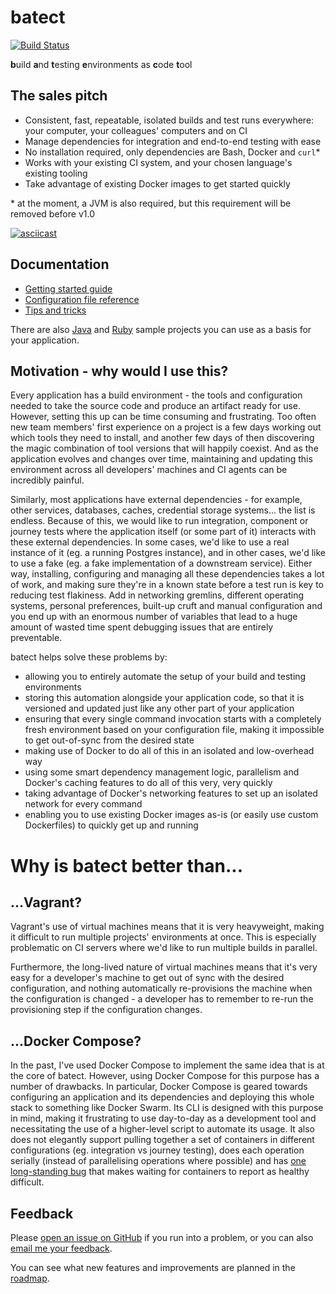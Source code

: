 # batect
[![Build Status](https://travis-ci.org/charleskorn/batect.svg?branch=master)](https://travis-ci.org/charleskorn/batect)

**b**uild **a**nd **t**esting **e**nvironments as **c**ode **t**ool

## The sales pitch

* Consistent, fast, repeatable, isolated builds and test runs everywhere: your computer, your colleagues' computers and on CI
* Manage dependencies for integration and end-to-end testing with ease
* No installation required, only dependencies are Bash, Docker and `curl`*
* Works with your existing CI system, and your chosen language's existing tooling
* Take advantage of existing Docker images to get started quickly

\* at the moment, a JVM is also required, but this requirement will be removed before v1.0

[![asciicast](https://asciinema.org/a/vBV5iQz4jqyhKPEfkiJyM4kEt.png)](https://asciinema.org/a/vBV5iQz4jqyhKPEfkiJyM4kEt)

## Documentation

* [Getting started guide](docs/GettingStarted.md)
* [Configuration file reference](docs/ConfigFile.md)
* [Tips and tricks](docs/TipsAndTricks.md)

There are also [Java](https://github.com/charleskorn/batect-sample-java) and [Ruby](https://github.com/charleskorn/batect-sample-ruby)
sample projects you can use as a basis for your application.

## Motivation - why would I use this?

Every application has a build environment - the tools and configuration needed to take the source code and produce an artifact
ready for use. However, setting this up can be time consuming and frustrating. Too often new team members' first experience on
a project is a few days working out which tools they need to install, and another few days of then discovering the magic
combination of tool versions that will happily coexist. And as the application evolves and changes over time, maintaining and
updating this environment across all developers' machines and CI agents can be incredibly painful.

Similarly, most applications have external dependencies - for example, other services, databases, caches, credential storage
systems... the list is endless. Because of this, we would like to run integration, component or journey tests where the
application itself (or some part of it) interacts with these external dependencies. In some cases, we'd like to use a real
instance of it (eg. a running Postgres instance), and in other cases, we'd like to use a fake (eg. a fake implementation of a
downstream service). Either way, installing, configuring and managing all these dependencies takes a lot of work, and making
sure they're in a known state before a test run is key to reducing test flakiness. Add in networking gremlins, different
operating systems, personal preferences, built-up cruft and manual configuration and you end up with an enormous number of
variables that lead to a huge amount of wasted time spent debugging issues that are entirely preventable.

batect helps solve these problems by:

* allowing you to entirely automate the setup of your build and testing environments
* storing this automation alongside your application code, so that it is versioned and updated just like any other part of
  your application
* ensuring that every single command invocation starts with a completely fresh environment based on your configuration file,
  making it impossible to get out-of-sync from the desired state
* making use of Docker to do all of this in an isolated and low-overhead way
* using some smart dependency management logic, parallelism and Docker's caching features to do all of this very, very quickly
* taking advantage of Docker's networking features to set up an isolated network for every command
* enabling you to use existing Docker images as-is (or easily use custom Dockerfiles) to quickly get up and running

# Why is batect better than...

## ...Vagrant?

Vagrant's use of virtual machines means that it is very heavyweight, making it difficult to run multiple projects'
environments at once. This is especially problematic on CI servers where we'd like to run multiple builds in parallel.

Furthermore, the long-lived nature of virtual machines means that it's very easy for a developer's machine to get out of sync
with the desired configuration, and nothing automatically re-provisions the machine when the configuration is changed - a
developer has to remember to re-run the provisioning step if the configuration changes.

## ...Docker Compose?

In the past, I've used Docker Compose to implement the same idea that is at the core of batect. However, using Docker Compose
for this purpose has a number of drawbacks. In particular, Docker Compose is geared towards configuring an application and its
dependencies and deploying this whole stack to something like Docker Swarm. Its CLI is designed with this purpose in mind, making
it frustrating to use day-to-day as a development tool and necessitating the use of a higher-level script to automate its usage.
It also does not elegantly support pulling together a set of containers in different configurations (eg. integration vs journey
testing), does each operation serially (instead of parallelising operations where possible) and has
[one long-standing bug](https://github.com/docker/compose/issues/4369) that makes waiting for containers to report as healthy
difficult.

## Feedback

Please [open an issue on GitHub](https://github.com/charleskorn/batect/issues/new) if you run into a problem, or you can also
[email me your feedback](mailto:me@charleskorn.com).

You can see what new features and improvements are planned in the [roadmap](ROADMAP.md).
